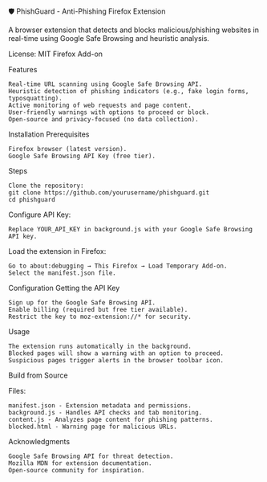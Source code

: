 🛡️ PhishGuard - Anti-Phishing Firefox Extension

A browser extension that detects and blocks malicious/phishing websites in real-time using Google Safe Browsing and heuristic analysis.

License: MIT Firefox Add-on

Features

    Real-time URL scanning using Google Safe Browsing API.
    Heuristic detection of phishing indicators (e.g., fake login forms, typosquatting).
    Active monitoring of web requests and page content.
    User-friendly warnings with options to proceed or block.
    Open-source and privacy-focused (no data collection).
Installation
Prerequisites

    Firefox browser (latest version).
    Google Safe Browsing API Key (free tier).

Steps

    Clone the repository:
    git clone https://github.com/yourusername/phishguard.git
    cd phishguard

  Configure API Key:

    Replace YOUR_API_KEY in background.js with your Google Safe Browsing API key.

Load the extension in Firefox:

    Go to about:debugging → This Firefox → Load Temporary Add-on.
    Select the manifest.json file.

Configuration
Getting the API Key

    Sign up for the Google Safe Browsing API.
    Enable billing (required but free tier available).
    Restrict the key to moz-extension://* for security.
Usage

    The extension runs automatically in the background.
    Blocked pages will show a warning with an option to proceed.
    Suspicious pages trigger alerts in the browser toolbar icon.


Build from Source

Files:

    manifest.json - Extension metadata and permissions.
    background.js - Handles API checks and tab monitoring.
    content.js - Analyzes page content for phishing patterns.
    blocked.html - Warning page for malicious URLs.

Acknowledgments

    Google Safe Browsing API for threat detection.
    Mozilla MDN for extension documentation.
    Open-source community for inspiration.



